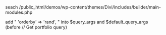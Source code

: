 seach 
/public_html/demos/wp-content/themes/Divi/includes/builder/main-modules.php

add " 'orderby' => 'rand', "
into $query_args and $default_query_args (before // Get portfolio query)
